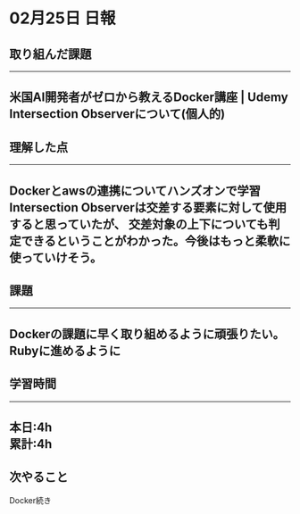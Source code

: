 # 02月25日 日報

## 取り組んだ課題
---
米国AI開発者がゼロから教えるDocker講座 | Udemy
Intersection Observerについて(個人的)
---

## 理解した点
---
Dockerとawsの連携についてハンズオンで学習
Intersection Observerは交差する要素に対して使用すると思っていたが、
交差対象の上下についても判定できるということがわかった。今後はもっと柔軟に使っていけそう。
---

## 課題
---
Dockerの課題に早く取り組めるように頑張りたい。
Rubyに進めるように
---

## 学習時間
---
本日:4h  
累計:4h  
---

## 次やること
Docker続き
